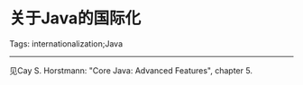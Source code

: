 # 关于Java的国际化
Tags: internationalization;Java

------

见Cay S. Horstmann: "Core Java: Advanced Features", chapter 5.